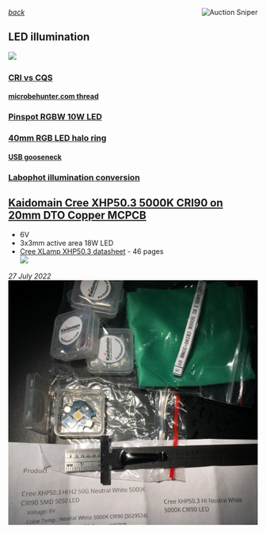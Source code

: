 *[back](../)*
<a href="https://www.gixen.com/index.php" name="9e092736783d0da1dfd8413d57d10faf" target="_blank" >
<img align=right src="https://www.gixen.com/images/gixenlink.gif" border="0"
alt="Auction Sniper" title="Auction Sniper">
</a>  
## LED illumination  
![](https://www.knema.com/wp-content/uploads/2018/01/SunLike_03.jpg)  
### [CRI vs CQS](https://www.nist.gov/publications/rationale-color-quality-scale)  
#### [microbehunter.com thread](https://www.microbehunter.com/microscopy-forum/viewtopic.php?f=28&t=15783#p124315)  
### [Pinspot RGBW 10W LED](../pinspot/index.htm)  
### [40mm RGB LED halo ring](../index.html#HALO)  
#### [USB gooseneck](../index.html#LEITZ)  
### [Labophot illumination conversion](../Nikon/Labophot/#led-conversion)  
## [Kaidomain Cree XHP50.3 5000K CRI90 on 20mm DTO Copper MCPCB](http://kaidomain.com/Cree-XHP50_3-HI-Neutral-White-5000K-CRI90-SMD-5050-LED?search=high%20cri)  
- 6V  
- 3x3mm active area 18W LED
- [Cree XLamp XHP50.3 datasheet](https://assets.cree-led.com/a/ds/x/XLamp-XHP50.3.pdf) - 46 pages  
![](http://kaidomain.com/image/cache/catalog/LED/xhp503-hi/5000k/S029524-1-768x1000.jpg)  

 *27 July 2022*  
![](XHP50.3.jpg)  
